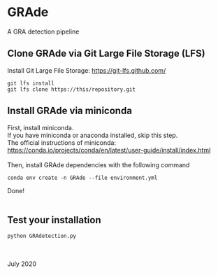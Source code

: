 # GRAde
A GRA detection pipeline

## Clone GRAde via Git Large File Storage (LFS) 
Install Git Large File Storage: https://git-lfs.github.com/
```
git lfs install
git lfs clone https://this/repository.git
```

## Install GRAde via miniconda
First, install miniconda. 
<br>
If you have miniconda or anaconda installed, skip this step.
<br>
The official instructions of miniconda: https://conda.io/projects/conda/en/latest/user-guide/install/index.html 
<br><br>
Then, install GRAde dependencies with the following command
```
conda env create -n GRAde --file environment.yml
```
Done!
<br><br>

## Test your installation
```
python GRAdetection.py 
```
<br><br>
July 2020
